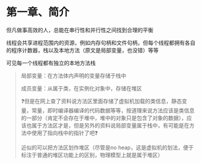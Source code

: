 # 第一章、简介



但凡做事高效的人，总能在串行性和并行性之间找到合理的平衡



线程会共享进程范围内的资源，例如内存句柄和文件句柄，但每个线程都拥有各自的程序计数器，栈以及本地方法（原文是局部变量，也没错）等等

可见每一个线程都有独立的本地方法栈

> 局部变量：在方法体内声明的变量存储于栈中
>
> 成员变量：从属于类，在实例化对象中，存储在堆区
>
> :question:但是在网上查了资料说方法区里面存储了虚拟机加载的类信息，静态变量，常量，即时编译器编译的代码数据等等，按道理来说方法应该是类信息的一部分（肯定不会存在于堆中，堆中的对象只是包含了对象的数据），应该也属于方法区才是，但是另外的资料说局部变量属于栈中，有可能是在方法中使用了指向栈中的指针了吧:question:
>
> 近似的可以把方法区划作堆区（尽管是no heap，这是虚拟机的划法，便于标注于普通的堆区功能上的区别，物理模型上就是属于堆区）